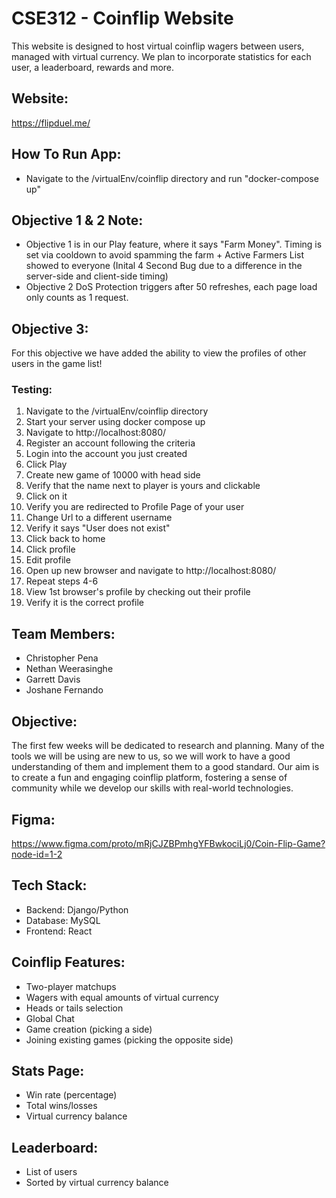 # CSE312 - Coinflip Website
This website is designed to host virtual coinflip wagers between users, managed with virtual currency. We plan to incorporate statistics for each user, a leaderboard, rewards and more.

## Website:
https://flipduel.me/

## How To Run App:
- Navigate to the /virtualEnv/coinflip directory and run "docker-compose up"

## Objective 1 & 2 Note:
- Objective 1 is in our Play feature, where it says "Farm Money". Timing is set via cooldown to avoid spamming the farm + Active Farmers List showed to everyone (Inital 4 Second Bug due to a difference in the server-side and client-side timing)
- Objective 2 DoS Protection triggers after 50 refreshes, each page load only counts as 1 request.
## Objective 3:
For this objective we have added the ability to view the profiles of other users in the game list!
### Testing:
1. Navigate to the /virtualEnv/coinflip directory
2. Start your server using docker compose up
3. Navigate to http://localhost:8080/
4. Register an account following the criteria
5. Login into the account you just created
6. Click Play
7. Create new game of 10000 with head side
8. Verify that the name next to player is yours and clickable
9. Click on it
10. Verify you are redirected to Profile Page of your user
11. Change Url to a different username
12. Verify it says "User does not exist"
13. Click back to home
14. Click profile
15. Edit profile
16. Open up new browser and navigate to http://localhost:8080/
17. Repeat steps 4-6
18. View 1st browser's profile by checking out their profile
19. Verify it is the correct profile 

## Team Members:
- Christopher Pena
- Nethan Weerasinghe
- Garrett Davis
- Joshane Fernando
## Objective:
The first few weeks will be dedicated to research and planning. Many of the tools we will be using are new to us, so we will work to have a good understanding of them and implement them to a good standard. Our aim is to create a fun and engaging coinflip platform, fostering a sense of community while we develop our skills with real-world technologies.
## Figma:
https://www.figma.com/proto/mRjCJZBPmhgYFBwkociLj0/Coin-Flip-Game?node-id=1-2
## Tech Stack:
- Backend: Django/Python
- Database: MySQL
- Frontend: React
## Coinflip Features:
- Two-player matchups
- Wagers with equal amounts of virtual currency
- Heads or tails selection
- Global Chat
- Game creation (picking a side)
- Joining existing games (picking the opposite side)
## Stats Page:
- Win rate (percentage)
- Total wins/losses
- Virtual currency balance
## Leaderboard:
- List of users
- Sorted by virtual currency balance
